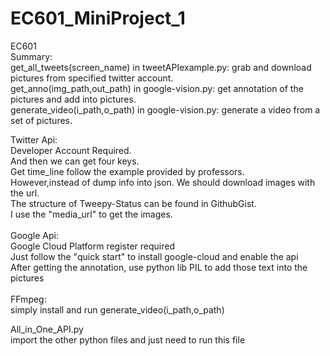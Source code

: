 # EC601_MiniProject_1<br/>
EC601<br/>
Summary:<br/>
get_all_tweets(screen_name) in tweetAPIexample.py: grab and download pictures from specified twitter account.<br/>
get_anno(img_path,out_path) in google-vision.py: get annotation of the pictures and add into pictures.<br/>
generate_video(i_path,o_path) in google-vision.py: generate a video from a set of pictures.<br/>


Twitter Api:<br/>
Developer Account Required.<br/>
And then we can get four keys.<br/>
Get time_line follow the example provided by professors.<br/>
However,instead of dump info into json. We should download images with the url.<br/>
The structure of Tweepy-Status can be found in GithubGist.<br/>
I use the "media_url" to get the images.<br/>
<br/>
Google Api:<br/>
Google Cloud Platform register required<br/>
Just follow the "quick start" to install google-cloud and enable the api<br/>
After getting the annotation, use python lib PIL to add those text into the pictures<br/>
<br/>
FFmpeg:<br/>
simply install and run generate_video(i_path,o_path)<br/>

All_in_One_API.py<br/>
import the other python files and just need to run this file
